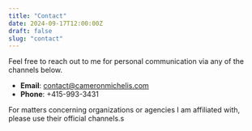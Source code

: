 ```yaml
---
title: "Contact"
date: 2024-09-17T12:00:00Z
draft: false
slug: "contact"
---
```



Feel free to reach out to me for personal communication via any of the channels below.

- **Email**: [contact@cameronmichelis.com](mailto:contact@cameronmichelis.com)
- **Phone**: +415-993-3431

For matters concerning organizations or agencies I am affiliated with, please use their official channels.s
